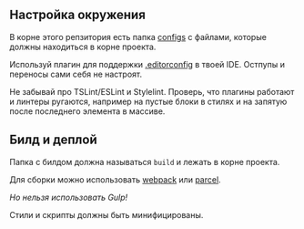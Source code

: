 ## Настройка окружения
В корне этого репзитория есть папка [configs](configs) с файлами,
которые должны находиться в корне проекта.

Используй плагин для поддержки [.editorconfig](https://editorconfig.org/) в твоей IDE.
Остпупы и переносы сами себя не настроят.

Не забывай про TSLint/ESLint и Stylelint.
Проверь, что плагины работают и линтеры ругаются,
например на пустые блоки в стилях и на запятую после последнего элемента в массиве.

## Билд и деплой
Папка с билдом должна называться `build` и лежать в корне проекта.

Для сборки можно использовать [webpack](https://webpack.js.org/) или [parcel](https://parceljs.org/).

_Но нельзя использовать Gulp!_

Стили и скрипты должны быть минифицированы.
